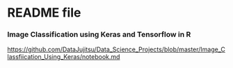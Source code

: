 # README file



### Image Classification using Keras and Tensorflow in R

https://github.com/DataJujitsu/Data_Science_Projects/blob/master/Image_Classfiication_Using_Keras/notebook.md
